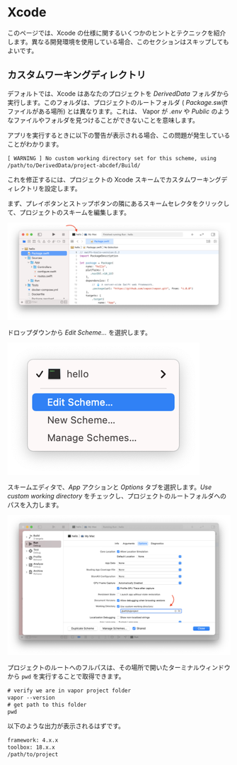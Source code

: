 # Xcode

このページでは、Xcode の仕様に関するいくつかのヒントとテクニックを紹介します。異なる開発環境を使用している場合、このセクションはスキップしてもよいです。

## カスタムワーキングディレクトリ

デフォルトでは、Xcode はあなたのプロジェクトを _DerivedData_ フォルダから実行します。このフォルダは、プロジェクトのルートフォルダ ( _Package.swift_ ファイルがある場所) とは異なります。これは、 Vapor が _.env_ や _Public_ のようなファイルやフォルダを見つけることができないことを意味します。

アプリを実行するときに以下の警告が表示される場合、この問題が発生していることがわかります。

```fish
[ WARNING ] No custom working directory set for this scheme, using /path/to/DerivedData/project-abcdef/Build/
```

これを修正するには、プロジェクトの Xcode スキームでカスタムワーキングディレクトリを設定します。

まず、プレイボタンとストップボタンの隣にあるスキームセレクタをクリックして、プロジェクトのスキームを編集します。

![Xcode Scheme Area](../images/xcode-scheme-area.png)

ドロップダウンから _Edit Scheme..._ を選択します。

![Xcode Scheme Menu](../images/xcode-scheme-menu.png)

スキームエディタで、_App_ アクションと _Options_ タブを選択します。_Use custom working directory_ をチェックし、プロジェクトのルートフォルダへのパスを入力します。

![Xcode Scheme Options](../images/xcode-scheme-options.png)

プロジェクトのルートへのフルパスは、その場所で開いたターミナルウィンドウから `pwd` を実行することで取得できます。

```fish
# verify we are in vapor project folder
vapor --version
# get path to this folder
pwd
```

以下のような出力が表示されるはずです。

```
framework: 4.x.x
toolbox: 18.x.x
/path/to/project
```
